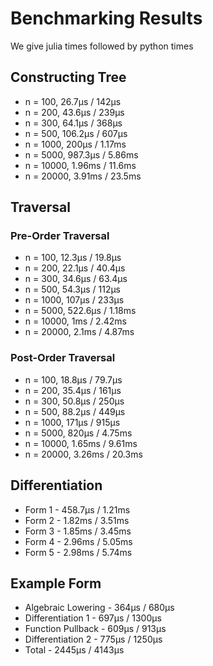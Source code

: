 # Benchmarking Results

We give julia times followed by python times

## Constructing Tree

* n = 100, 26.7μs / 142μs
* n = 200, 43.6μs / 239μs
* n = 300, 64.1μs / 368μs
* n = 500, 106.2μs / 607μs
* n = 1000, 200μs / 1.17ms
* n = 5000, 987.3μs /  5.86ms
* n = 10000, 1.96ms / 11.6ms
* n = 20000, 3.91ms / 23.5ms

## Traversal

### Pre-Order Traversal

* n = 100, 12.3μs / 19.8μs
* n = 200, 22.1μs / 40.4μs
* n = 300, 34.6μs / 63.4μs
* n = 500, 54.3μs / 112μs
* n = 1000, 107μs / 233μs
* n = 5000, 522.6μs / 1.18ms
* n = 10000, 1ms / 2.42ms
* n = 20000, 2.1ms / 4.87ms

### Post-Order Traversal

* n = 100, 18.8μs / 79.7μs
* n = 200, 35.4μs / 161μs
* n = 300, 50.8μs / 250μs
* n = 500, 88.2μs / 449μs
* n = 1000, 171μs / 915μs
* n = 5000, 820μs / 4.75ms
* n = 10000, 1.65ms / 9.61ms
* n = 20000, 3.26ms / 20.3ms

## Differentiation

* Form 1 - 458.7μs / 1.21ms
* Form 2 - 1.82ms / 3.51ms
* Form 3 - 1.85ms / 3.45ms
* Form 4 - 2.96ms / 5.05ms
* Form 5 - 2.98ms / 5.74ms

## Example Form

* Algebraic Lowering - 364μs / 680μs
* Differentiation 1 - 697μs / 1300μs
* Function Pullback - 609μs / 913μs
* Differentiation 2 - 775μs / 1250μs
* Total - 2445μs / 4143μs
